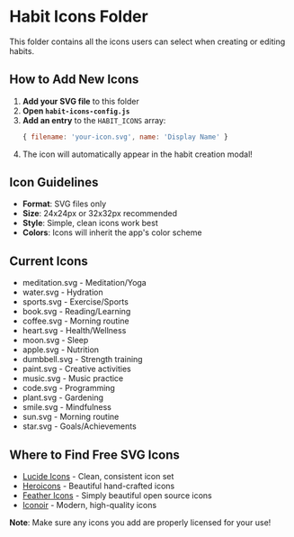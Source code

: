 # Habit Icons Folder

This folder contains all the icons users can select when creating or editing habits.

## How to Add New Icons

1. **Add your SVG file** to this folder
2. **Open `habit-icons-config.js`**
3. **Add an entry** to the `HABIT_ICONS` array:
   ```javascript
   { filename: 'your-icon.svg', name: 'Display Name' }
   ```
4. The icon will automatically appear in the habit creation modal!

## Icon Guidelines

- **Format**: SVG files only
- **Size**: 24x24px or 32x32px recommended
- **Style**: Simple, clean icons work best
- **Colors**: Icons will inherit the app's color scheme

## Current Icons

- meditation.svg - Meditation/Yoga
- water.svg - Hydration
- sports.svg - Exercise/Sports
- book.svg - Reading/Learning
- coffee.svg - Morning routine
- heart.svg - Health/Wellness
- moon.svg - Sleep
- apple.svg - Nutrition
- dumbbell.svg - Strength training
- paint.svg - Creative activities
- music.svg - Music practice
- code.svg - Programming
- plant.svg - Gardening
- smile.svg - Mindfulness
- sun.svg - Morning routine
- star.svg - Goals/Achievements

## Where to Find Free SVG Icons

- [Lucide Icons](https://lucide.dev/) - Clean, consistent icon set
- [Heroicons](https://heroicons.com/) - Beautiful hand-crafted icons
- [Feather Icons](https://feathericons.com/) - Simply beautiful open source icons
- [Iconoir](https://iconoir.com/) - Modern, high-quality icons

**Note**: Make sure any icons you add are properly licensed for your use!
